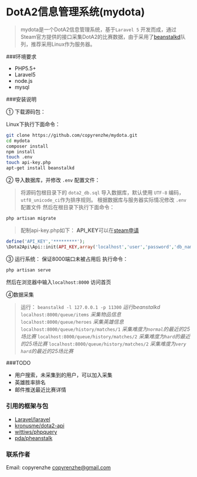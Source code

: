 # DotA2信息管理系统(mydota)

> mydota是一个DotA2信息管理系统，基于`Laravel 5` 开发而成，通过Steam官方提供的接口采集DotA2的比赛数据，由于采用了[beanstalkd](https://github.com/kr/beanstalkd)队列，推荐采用Linux作为服务器。

###环境要求
* PHP5.5+
* Laravel5
* node.js 
* mysql



###安装说明

① 下载源码包：

Linux下执行下面命令：

```bash
git clone https://github.com/copyrenzhe/mydota.git
cd mydota
composer install
npm install
touch .env
touch api-key.php
apt-get install beanstalkd
```
② 导入数据库，并修改 `.env` 配置文件：

>将源码包根目录下的 `dota2_db.sql` 导入数据库，默认使用 `UTF-8` 编码，`utf8_unicode_ci`作为排序规则。
根据数据库与服务器实际情况修改 `.env` 配置文件
然后在根目录下执行下面命令：
```bash
php artisan migrate
```

>配制api-key.php如下：
>**API_KEY**可以在[steam申请](http://steamcommunity.com/dev/apikey)
```php
define('API_KEY','*********');	
\Dota2Api\Api::init(API_KEY,array('localhost','user','password','db_name',''),true);	//根椐数据库实际情况修改
```


③ 运行系统：
保证8000端口未被占用后
执行命令：
```bash
php artisan serve
```
然后在浏览器中输入`localhost:8000` 访问首页

④数据采集
>运行：
`beanstalkd -l 127.0.0.1 -p 11300` 			*运行beanstalkd*
`localhost:8000/queue/items` 				*采集物品信息*
`localhost:8000/queue/heroes` 				*采集英雄信息*
`localhost:8000/queue/history/matches/1` 	*采集难度为`normal`的最近的25场比赛*
`localhost:8000/queue/history/matches/2` 	*采集难度为`hard`的最近的25场比赛*
`localhost:8000/queue/history/matches/2` 	*采集难度为`very hard`的最近的25场比赛*

###TODO
* 用户搜索，未采集到的用户，可以加入采集
* 英雄胜率排名
* 邮件推送最近比赛详情


### 引用的框架与包
* [Laravel/laravel](https://github.com/laravel/laravel)
* [kronusme/dota2-api](https://github.com/kronusme/dota2-api)
* [wittiws/phpquery](https://github.com/wittiws/phpquery)
* [pda/pheanstalk](https://github.com/pda/pheanstalk)

### 联系作者
Email: copyrenzhe <copyrenzhe@gmail.com>  
